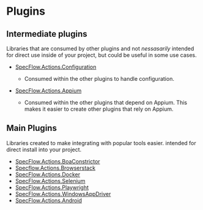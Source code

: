 # Plugins

## Intermediate plugins

Libraries that are consumed by other plugins and not *nessasarily* intended for direct use inside of your project, but could be useful in some use cases.

- [SpecFlow.Actions.Configuration](./SpecFlow.Actions.Configuration)
  - Consumed within the other plugins to handle configuration.

- [SpecFlow.Actions.Appium](./SpecFlow.Actions.Appium/)
  - Consumed within the other plugins that depend on Appium. This makes it easier to create other plugins that rely on Appium.

## Main Plugins

Libraries created to make integrating with popular tools easier. intended for direct install into your project.

- [SpecFlow.Actions.BoaConstrictor](./SpecFlow.Actions.BoaConstrictor)
- [Specflow.Actions.Browserstack](./Specflow.Actions.BrowserStack)
- [SpecFlow.Actions.Docker](./SpecFlow.Actions.Docker)
- [SpecFlow.Actions.Selenium](./SpecFlow.Actions.Selenium/)
- [SpecFlow.Actions.Playwright](./SpecFlow.Actions.Playwright/)
- [SpecFlow.Actions.WindowsAppDriver](./SpecFlow.Actions.WindowsAppDriver/)
- [SpecFlow.Actions.Android](./SpecFlow.Actions.Android/)
